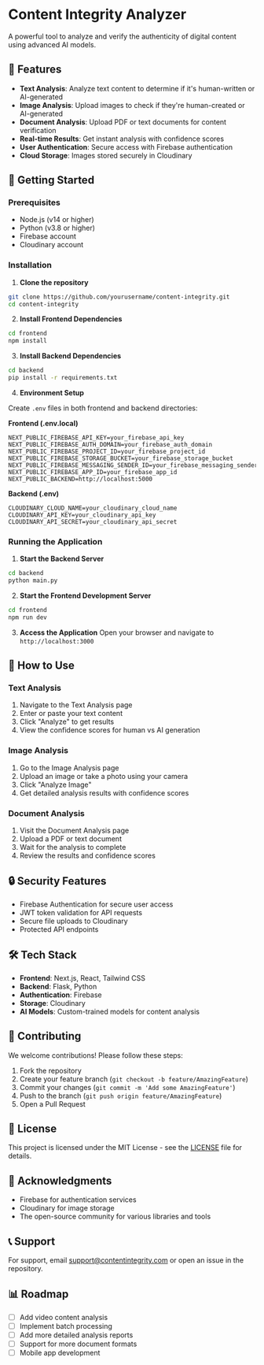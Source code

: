 # Content Integrity Analyzer

A powerful tool to analyze and verify the authenticity of digital content using advanced AI models.

## 🌟 Features

- **Text Analysis**: Analyze text content to determine if it's human-written or AI-generated
- **Image Analysis**: Upload images to check if they're human-created or AI-generated
- **Document Analysis**: Upload PDF or text documents for content verification
- **Real-time Results**: Get instant analysis with confidence scores
- **User Authentication**: Secure access with Firebase authentication
- **Cloud Storage**: Images stored securely in Cloudinary

## 🚀 Getting Started

### Prerequisites

- Node.js (v14 or higher)
- Python (v3.8 or higher)
- Firebase account
- Cloudinary account

### Installation

1. **Clone the repository**
```bash
git clone https://github.com/yourusername/content-integrity.git
cd content-integrity
```

2. **Install Frontend Dependencies**
```bash
cd frontend
npm install
```

3. **Install Backend Dependencies**
```bash
cd backend
pip install -r requirements.txt
```

4. **Environment Setup**

Create `.env` files in both frontend and backend directories:

**Frontend (.env.local)**
```
NEXT_PUBLIC_FIREBASE_API_KEY=your_firebase_api_key
NEXT_PUBLIC_FIREBASE_AUTH_DOMAIN=your_firebase_auth_domain
NEXT_PUBLIC_FIREBASE_PROJECT_ID=your_firebase_project_id
NEXT_PUBLIC_FIREBASE_STORAGE_BUCKET=your_firebase_storage_bucket
NEXT_PUBLIC_FIREBASE_MESSAGING_SENDER_ID=your_firebase_messaging_sender_id
NEXT_PUBLIC_FIREBASE_APP_ID=your_firebase_app_id
NEXT_PUBLIC_BACKEND=http://localhost:5000
```

**Backend (.env)**
```
CLOUDINARY_CLOUD_NAME=your_cloudinary_cloud_name
CLOUDINARY_API_KEY=your_cloudinary_api_key
CLOUDINARY_API_SECRET=your_cloudinary_api_secret
```

### Running the Application

1. **Start the Backend Server**
```bash
cd backend
python main.py
```

2. **Start the Frontend Development Server**
```bash
cd frontend
npm run dev
```

3. **Access the Application**
Open your browser and navigate to `http://localhost:3000`

## 📱 How to Use

### Text Analysis
1. Navigate to the Text Analysis page
2. Enter or paste your text content
3. Click "Analyze" to get results
4. View the confidence scores for human vs AI generation

### Image Analysis
1. Go to the Image Analysis page
2. Upload an image or take a photo using your camera
3. Click "Analyze Image"
4. Get detailed analysis results with confidence scores

### Document Analysis
1. Visit the Document Analysis page
2. Upload a PDF or text document
3. Wait for the analysis to complete
4. Review the results and confidence scores

## 🔒 Security Features

- Firebase Authentication for secure user access
- JWT token validation for API requests
- Secure file uploads to Cloudinary
- Protected API endpoints

## 🛠️ Tech Stack

- **Frontend**: Next.js, React, Tailwind CSS
- **Backend**: Flask, Python
- **Authentication**: Firebase
- **Storage**: Cloudinary
- **AI Models**: Custom-trained models for content analysis

## 🤝 Contributing

We welcome contributions! Please follow these steps:

1. Fork the repository
2. Create your feature branch (`git checkout -b feature/AmazingFeature`)
3. Commit your changes (`git commit -m 'Add some AmazingFeature'`)
4. Push to the branch (`git push origin feature/AmazingFeature`)
5. Open a Pull Request

## 📝 License

This project is licensed under the MIT License - see the [LICENSE](LICENSE) file for details.

## 🙏 Acknowledgments

- Firebase for authentication services
- Cloudinary for image storage
- The open-source community for various libraries and tools

## 📞 Support

For support, email support@contentintegrity.com or open an issue in the repository.

## 📊 Roadmap

- [ ] Add video content analysis
- [ ] Implement batch processing
- [ ] Add more detailed analysis reports
- [ ] Support for more document formats
- [ ] Mobile app development 